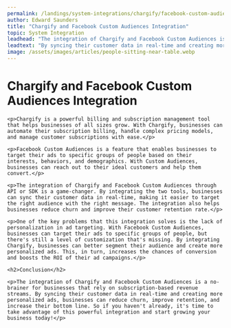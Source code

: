 ```yaml
---
permalink: /landings/system-integrations/chargify/facebook-custom-audiences
author: Edward Saunders
title: "Chargify and Facebook Custom Audiences Integration"
topic: System Integration
leadhead: "The integration of Chargify and Facebook Custom Audiences is a no-brainer for businesses that rely on subscription-based revenue streams"
leadtext: "By syncing their customer data in real-time and creating more personalized ads, businesses can reduce churn, improve retention, and increase their bottom line. So if you haven't already, it's time to take advantage of this powerful integration and start growing your business today!"
image: /assets/images/articles/people-sitting-near-table.webp
---
```

<div class="arttext">	<h1>Chargify and Facebook Custom Audiences Integration</h1>

	<p>Chargify is a powerful billing and subscription management tool that helps businesses of all sizes grow. With Chargify, businesses can automate their subscription billing, handle complex pricing models, and manage customer subscriptions with ease.</p>

	<p>Facebook Custom Audiences is a feature that enables businesses to target their ads to specific groups of people based on their interests, behaviors, and demographics. With Custom Audiences, businesses can reach out to their ideal customers and help them convert.</p>

	<p>The integration of Chargify and Facebook Custom Audiences through API or SDK is a game-changer. By integrating the two tools, businesses can sync their customer data in real-time, making it easier to target the right audience with the right message. The integration also helps businesses reduce churn and improve their customer retention rate.</p>

	<p>One of the key problems that this integration solves is the lack of personalization in ad targeting. With Facebook Custom Audiences, businesses can target their ads to specific groups of people, but there's still a level of customization that's missing. By integrating Chargify, businesses can better segment their audience and create more personalized ads. This, in turn, increases the chances of conversion and boosts the ROI of their ad campaigns.</p>

	<h2>Conclusion</h2>

	<p>The integration of Chargify and Facebook Custom Audiences is a no-brainer for businesses that rely on subscription-based revenue streams. By syncing their customer data in real-time and creating more personalized ads, businesses can reduce churn, improve retention, and increase their bottom line. So if you haven't already, it's time to take advantage of this powerful integration and start growing your business today!</p>

</div>
